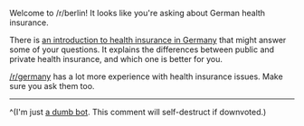 Welcome to /r/berlin! It looks like you're asking about German health insurance.

There is [an introduction to health insurance in Germany](https://allaboutberlin.com/guides/german-health-insurance) that might answer some of your questions. It explains the differences between public and private health insurance, and which one is better for you.

[/r/germany](https://www.reddit.com/r/germany/) has a lot more experience with health insurance issues. Make sure you ask them too.

----

^(I'm just [a dumb bot](https://github.com/nicbou/berlin-bot). This comment will self-destruct if downvoted.)